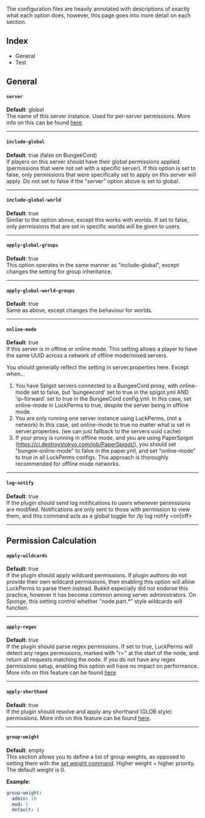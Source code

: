 The configuration files are heavily annotated with descriptions of exactly what each option does, however, this page goes into more detail on each section.

## Index
* General
 * Test

## General
#### `server`
**Default**: global   
The name of this server instance. Used for per-server permissions. More info on this can be found [here](https://github.com/lucko/LuckPerms/wiki/Advanced-Setup).
____

#### `include-global`
**Default**: true (false on BungeeCord)   
If players on this server should have their global permissions applied. (permissions that were not set with a specific server). If this option is set to false, only permissions that were specifically set to apply on this server will apply. Do not set to false if the "server" option above is set to global.
____

#### `include-global-world`
**Default**: true   
Similar to the option above, except this works with worlds. If set to false, only permissions that are set in specific worlds will be given to users.
____

#### `apply-global-groups`
**Default**: true   
This option operates in the same manner as "include-global", except changes the setting for group inheritance.
____

#### `apply-global-world-groups`
**Default**: true   
Same as above, except changes the behaviour for worlds.
____

#### `online-mode`
**Default**: true   
If this server is in offline or online mode. This setting allows a player to have the same UUID across a network of offline mode/mixed servers.   

You should generally reflect the setting in server.properties here. Except when...

1. You have Spigot servers connected to a BungeeCord proxy, with online-mode set to false, but 'bungeecord' set to true in the spigot.yml AND 'ip-forward' set to true in the BungeeCord config.yml. In this case, set online-mode in LuckPerms to true, despite the server being in offline mode.
2. You are only running one server instance using LuckPerms, (not a network) In this case, set online-mode to true no matter what is set in server.properties. (we can just fallback to the servers uuid cache)
3. If your proxy is running in offline mode, and you are using PaperSpigot (https://ci.destroystokyo.com/job/PaperSpigot/), you should set "bungee-online-mode" to false in the paper.yml, and set "online-mode" to true in all LuckPerms configs. This approach is thoroughly recommended for offline mode networks.

____

#### `log-notify`
**Default**: true   
If the plugin should send log notifications to users whenever permissions are modified. Notifications are only sent to those with permission to view them, and this command acts as a global toggle for /lp log notify \<on|off\>
____


## Permission Calculation
#### `apply-wildcards`
**Default**: true   
If the plugin should apply wildcard permissions. If plugin authors do not provide their own wildcard permissions, then enabling this option will allow LuckPerms to parse them instead. Bukkit especially did not endorse this practice, however it has become common among server administrators. On Sponge, this setting control whether "node.part.*" style wildcards will function.
____

#### `apply-regex`
**Default**: true   
If the plugin should parse regex permissions. If set to true, LuckPerms will detect any regex permissions, marked with "r=" at the start of the node, and return all requests matching the node. If you do not have any regex permissions setup, enabling this option will have no impact on performance. More info on this feature can be found [here](https://github.com/lucko/LuckPerms/wiki/Advanced-Setup#regex).
____

#### `apply-shorthand`
**Default**: true   
If the plugin should resolve and apply any shorthand (GLOB style) permissions. More info on this feature can be found [here](https://github.com/lucko/LuckPerms/wiki/Advanced-Setup#shorthand-permissions).
____

#### `group-weight`
**Default**: empty   
This section allows you to define a list of group weights, as opposed to setting them with the [set weight command](https://github.com/lucko/LuckPerms/wiki/Command-Usage#perms-group-group-setweight). Higher weight = higher priority. The default weight is 0.   
   
**Example**:   
```yml
group-weight:
  admin: 10
  mod: 5
  default: 1
```








